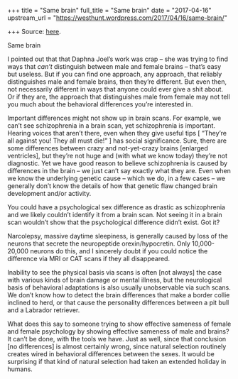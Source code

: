+++
title = "Same brain"
full_title = "Same brain"
date = "2017-04-16"
upstream_url = "https://westhunt.wordpress.com/2017/04/16/same-brain/"

+++
Source: [here](https://westhunt.wordpress.com/2017/04/16/same-brain/).

Same brain

I pointed out that that Daphna Joel’s work was crap – she was trying to
find ways that *can’t* distinguish between male and female brains –
that’s easy but useless. But if you can find one approach, any approach,
that reliably distinguishes male and female brains, then they’re
different. But even then, not necessarily different in ways that anyone
could ever give a shit about. Or if they are, the approach that
distinguishes male from female may not tell you much about the
behavioral differences you’re interested in.

Important differences might not show up in brain scans. For example, we
can’t see schizophrenia in a brain scan, yet schizophrenia is important.
Hearing voices that aren’t there, even when they give useful tips \[
“They’re all against you! They all must die!” \] has social
significance. Sure, there are some differences between crazy and
not-yet-crazy brains \[enlarged ventricles\], but they’re not huge and
(with what we know today) they’re not diagnostic. Yet we have good
reason to believe schizophrenia is caused by differences in the brain –
we just can’t say exactly what they are. Even when we know the
underlying genetic cause – which we do, in a few cases – we generally
don’t know the details of how that genetic flaw changed brain
development and/or activity.

You could have a psychological sex difference as drastic as
schizophrenia and we likely couldn’t identify it from a brain scan. Not
seeing it in a brain scan wouldn’t show that the psychological
difference didn’t exist. Got it?

Narcolepsy, massive daytime sleepiness, is generally caused by loss of
the neurons that secrete the neuropeptide orexin/hypocretin. Only
10,000-20,000 neurons do this, and I sincerely doubt if you could notice
the difference via MRI or CAT scans if they all disappeared.

Inability to see the physical basis via scans is often \[not always\]
the case with various kinds of brain damage or mental illness, but the
neurological basis of behavioral adaptations is also usually
unobservable via such scans. We don’t know how to detect the brain
differences that make a border collie inclined to herd, or that cause
the personality differences between a pit bull and a Labrador retriever.

What does this say to someone trying to show effective sameness of
female and female psychology by showing effective sameness of male and
brains? It can’t be done, with the tools we have. Just as well, since
that conclusion \[no differences\] is almost certainly wrong, since
natural selection routinely creates wired in behavioral differences
between the sexes. It would be surprising if that kind of natural
selection had taken an extended holiday in humans.

